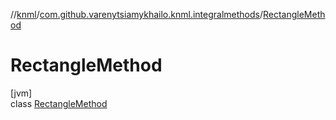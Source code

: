//[knml](../../../index.md)/[com.github.varenytsiamykhailo.knml.integralmethods](../index.md)/[RectangleMethod](index.md)

# RectangleMethod

[jvm]\
class [RectangleMethod](index.md)
